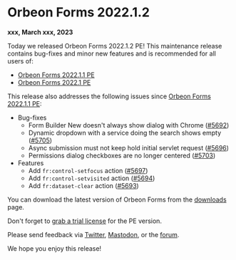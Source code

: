 # Orbeon Forms 2022.1.2

__xxx, March xxx, 2023__

Today we released Orbeon Forms 2022.1.2 PE! This maintenance release contains bug-fixes and minor new features and is recommended for all users of:

- [Orbeon Forms 2022.1.1 PE](orbeon-forms-2022.1.1.md)
- [Orbeon Forms 2022.1 PE](orbeon-forms-2022.1.md)

This release also addresses the following issues since [Orbeon Forms 2022.1.1 PE](orbeon-forms-2022.1.1.md):

- Bug-fixes
    - Form Builder New doesn't always show dialog with Chrome ([\#5692](https://github.com/orbeon/orbeon-forms/issues/5692))
    - Dynamic dropdown with a service doing the search shows empty ([\#5705](https://github.com/orbeon/orbeon-forms/issues/5705))
    - Async submission must not keep hold initial servlet request ([\#5696](https://github.com/orbeon/orbeon-forms/issues/5696))
    - Permissions dialog checkboxes are no longer centered ([\#5703](https://github.com/orbeon/orbeon-forms/issues/5703))
- Features
    - Add `fr:control-setfocus` action ([\#5697](https://github.com/orbeon/orbeon-forms/issues/5697))
    - Add `fr:control-setvisited` action ([\#5694](https://github.com/orbeon/orbeon-forms/issues/5694))
    - Add `fr:dataset-clear` action ([\#5693](https://github.com/orbeon/orbeon-forms/issues/5693))

You can download the latest version of Orbeon Forms from the [downloads](https://www.orbeon.com/download) page.

Don't forget to [grab a trial license](https://prod.orbeon.com/prod/fr/orbeon/register/new) for the PE version.

Please send feedback via [Twitter](https://twitter.com/orbeon), [Mastodon](https://mastodon.social/@orbeon), or the [forum](https://www.orbeon.com/community).

We hope you enjoy this release!
